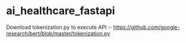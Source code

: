 # ai_healthcare_fastapi

Download tokenization.py to execute API :- https://github.com/google-research/bert/blob/master/tokenization.py
